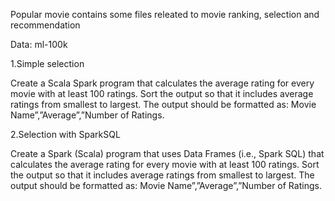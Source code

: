 Popular movie contains some files releated to movie ranking, selection and recommendation

Data: ml-100k 

1.Simple selection

Create a Scala Spark program that calculates the average rating for every movie with at least 100 ratings.  Sort the output so that it includes average ratings from smallest to largest.  The output should be formatted as: Movie Name”,”Average”,”Number of Ratings.

2.Selection with SparkSQL

Create a Spark (Scala) program that uses Data Frames (i.e., Spark SQL) that calculates the average rating for every movie with at least 100 ratings.  Sort the output so that it includes average ratings from smallest to largest.  The output should be formatted as: Movie Name”,”Average”,”Number of Ratings.  
